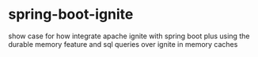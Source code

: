 # spring-boot-ignite
show case for how integrate apache ignite with spring boot plus using the durable memory feature and sql queries over ignite in memory caches
